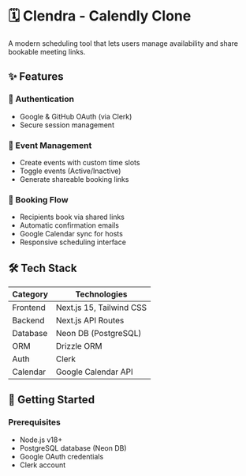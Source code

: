 # 🗓️ Clendra - Calendly Clone

A modern scheduling tool that lets users manage availability and share bookable meeting links.

## ✨ Features

### 🔐 Authentication
- Google & GitHub OAuth (via Clerk)
- Secure session management

### 🎯 Event Management
- Create events with custom time slots
- Toggle events (Active/Inactive)
- Generate shareable booking links

### 📅 Booking Flow
- Recipients book via shared links
- Automatic confirmation emails
- Google Calendar sync for hosts
- Responsive scheduling interface

## 🛠️ Tech Stack

| Category       | Technologies                          |
|----------------|---------------------------------------|
| Frontend       | Next.js 15, Tailwind CSS              |
| Backend        | Next.js API Routes                    |
| Database       | Neon DB (PostgreSQL)                 |
| ORM            | Drizzle ORM                           |
| Auth           | Clerk                                 |
| Calendar       | Google Calendar API                  |

## 🚀 Getting Started

### Prerequisites
- Node.js v18+
- PostgreSQL database (Neon DB)
- Google OAuth credentials
- Clerk account
